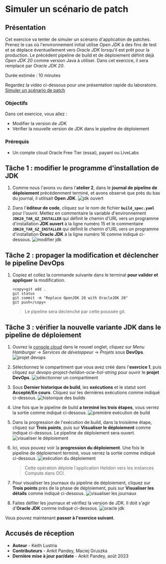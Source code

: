 # Simuler un scénario de patch

## Présentation

Cet exercice va tenter de simuler un scénario d'application de patches. Prenez le cas où l'environnement initial utilise _Open JDK_ à des fins de test et se déplace éventuellement vers _Oracle JDK_ lorsqu'il est prêt pour la production. Le précédent pipeline de build et de déploiement définit déjà _Open JDK 20_ comme version Java à utiliser. Dans cet exercice, il sera remplacé par _Oracle JDK 20_.

Durée estimée : 10 minutes

Regardez la vidéo ci-dessous pour une présentation rapide du laboratoire. [Simuler un scénario de patch](videohub:1_4pecvhmf)

### Objectifs

Dans cet exercice, vous allez :

*   Modifier la version de JDK
*   Vérifier la nouvelle version de JDK dans le pipeline de déploiement

### Prérequis

*   Un compte cloud Oracle Free Tier (essai), payant ou LiveLabs

## Tâche 1 : modifier le programme d'installation de JDK

1.  Comme nous l'avons vu dans l'**atelier 2**, dans le **journal de pipeline de déploiement** précédemment terminé, et avons observé que près du bas du journal, il utilisait **Open JDK**. ![jdk ouvert](images/open-jdk.png)
    
2.  Dans l'**éditeur de code**, cliquez sur le nom de fichier **`build_spec.yaml`** pour l'ouvrir. Mettez en commentaire la variable d'environnement **`JDK20_TAR_GZ_INSTALLER`** qui définit le chemin d'URL vers un programme d'installation **JDK ouvert** à la ligne numéro 15 et le commentaire **`JDK20_TAR_GZ_INSTALLER`** qui définit le chemin d'URL vers un programme d'installation **Oracle JDK** à la ligne numéro 16 comme indiqué ci-dessous. ![modifier jdk](images/modify-jdk.png)
    

## Tâche 2 : propager la modification et déclencher le pipeline DevOps

1.  Copiez et collez la commande suivante dans le terminal **pour valider et appliquer** la modification.
    
        <copy>git add .
        git status
        git commit -m "Replace OpenJDK 20 with OracleJDK 20"
        git push</copy>
        
    
    > Le pipeline sera déclenché par cette poussée git.
    

## Tâche 3 : vérifier la nouvelle variante JDK dans le pipeline de déploiement

1.  Ouvrez la [console cloud](https://cloud.oracle.com/) dans le nouvel onglet, cliquez sur _Menu Hamburger_ -> _Services de développeur_ -> _Projets_ sous **DevOps**. ![projet devops](images/devops-project.png)
    
2.  Sélectionnez le compartiment que vous avez créé dans l'**exercice 1**, puis cliquez sur _devops-project-helidon-ocw-hol-string_ pour ouvrir le **projet DevOps**. ![sélectionner un compartiment](images/select-compartment.png)
    
3.  Sous **Dernier historique de build**, les **exécutions** et le statut sont **Accepté/En cours**. Cliquez sur les dernières exécutions comme indiqué ci-dessous. ![historique des builds](images/build-history.png)
    
4.  Une fois que le pipeline de build **a terminé les trois étapes**, vous verrez la sortie comme indiqué ci-dessous. ![première exécution de build](images/build-run-first.png)
    
5.  Dans la progression de l'exécution de build, dans la troisième étape, cliquez sur **Trois points**, puis sur **Visualiser le déploiement** comme indiqué ci-dessous. Le pipeline de déploiement sera ouvert. ![visualiser le déploiement](images/view-deployment.png)
    
6.  Ici, vous pouvez voir la **progression du déploiement**. Une fois le pipeline de déploiement terminé, vous verrez la sortie comme indiqué ci-dessous. ![exécution du déploiement](images/deployment-run.png)
    
    > Cette opération déploie l'application Helidon vers les instances Compute dans OCI.
    
7.  Pour visualiser les journaux du pipeline de déploiement, cliquez sur **Trois points** près de la phase de déploiement, puis sur **Visualiser les détails** comme indiqué ci-dessous. ![visualiser les journaux](images/view-logs.png)
    
8.  Faites défiler les journaux et vérifiez la version de JDK. Il doit s'agir d'**Oracle JDK** comme indiqué ci-dessous. ![oracle jdk](images/oracle-jdk.png)
    

Vous pouvez maintenant **passer à l'exercice suivant**.

## Accusés de réception

*   **Auteur** - Keith Lustria
*   **Contributeurs** - Ankit Pandey, Maciej Gruszka
*   **Dernière mise à jour par/date** - Ankit Pandey, août 2023